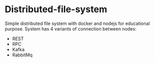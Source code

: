 # Distributed-file-system
Simple distributed file system with docker and nodejs for educational purpose.
System has 4 variants of connection between nodes:
- REST
- RPC
- Kafka
- RabbitMq
